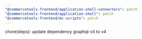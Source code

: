 ```yaml
---
"@commercetools-frontend/application-shell-connectors": patch
"@commercetools-frontend/application-shell": patch
"@commercetools-frontend/mc-scripts": patch
---
```


chore(deps): update dependency graphql-cli to v4
